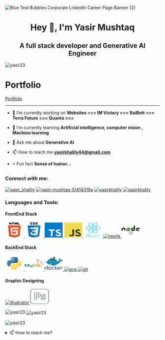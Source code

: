 

![Blue Teal Bubbles Corporate LinkedIn Career Page Banner (2)](https://github.com/yasir23/Yasir23/assets/46179498/00fbaef1-2ea3-45bd-a2c9-ab9526fe91c7)



<h1 align="center">Hey 🤗, I'm  Yasir Mushtaq</h1>

<h2 align="center">A full stack developer and Generative AI Engineer</h2>



<p align="left"> <img src="https://komarev.com/ghpvc/?username=yasir23&label=Profile%20views&color=0e75b6&style=flat" alt="yasir23" /> </p>



# Portfolio

<a href="https://portfolio-yasir23.vercel.app/">Portfolio</a>


<hr/>

- 🔭 I’m currently working on **Websites === IM Victory === RaiBott === Terra Future === Quanta ===**

- 🌱 I’m currently learning **Artificial intelligence, computer vision , Machine learning**

- 💬 Ask me about **Generative AI**

- 📫 How to reach me **yasirkhalily44@gmail.com**

- ⚡ Fun fact **Sense of humor...**

<h3 align="left">Connect with me:</h3>
<p align="left">
<a href="https://twitter.com/yasir_khalily" target="blank"><img align="center" src="https://raw.githubusercontent.com/rahuldkjain/github-profile-readme-generator/master/src/images/icons/Social/twitter.svg" alt="yasir_khalily" height="30" width="40" /></a>
<a href="https://linkedin.com/in/yasir-mushtaq-51414319a" target="blank"><img align="center" src="https://raw.githubusercontent.com/rahuldkjain/github-profile-readme-generator/master/src/images/icons/Social/linked-in-alt.svg" alt="yasir-mushtaq-51414319a" height="30" width="40" /></a>
<a href="https://fb.com/yasirkhalily" target="blank"><img align="center" src="https://raw.githubusercontent.com/rahuldkjain/github-profile-readme-generator/master/src/images/icons/Social/facebook.svg" alt="yasirkhalily" height="30" width="40" /></a>
  <a href="https://www.youtube.com/channel/UCXPXOHTV_HxXIIYbacbLG6Q" target="blank"><img align="center" src="https://raw.githubusercontent.com/rahuldkjain/github-profile-readme-generator/master/src/images/icons/Social/youtube.svg" alt="yasirkhalily" height="30" width="40" /></a>
</p>

<h3 align="left">Languages and Tools:</h3>



<h4 align="left">FrontEnd Stack</h4>
<p align="left">
<a href="https://www.w3.org/html/" target="_blank" rel="noreferrer"> <img src="https://raw.githubusercontent.com/devicons/devicon/master/icons/html5/html5-original-wordmark.svg" alt="html5" width="60" height="50"/> </a>
<a href="https://www.w3schools.com/css/" target="_blank" rel="noreferrer"> <img src="https://raw.githubusercontent.com/devicons/devicon/master/icons/css3/css3-original-wordmark.svg" alt="css3" width="60" height="50"/> </a>
<a href="https://www.typescriptlang.org/" target="_blank" rel="noreferrer"> <img src="https://raw.githubusercontent.com/devicons/devicon/master/icons/typescript/typescript-original.svg" alt="typescript" width="60" height="50"/> </a> 
<a href="https://developer.mozilla.org/en-US/docs/Web/JavaScript" target="_blank" rel="noreferrer"> <img src="https://raw.githubusercontent.com/devicons/devicon/master/icons/javascript/javascript-original.svg" alt="javascript" width="60" height="50"/> </a>
<a href="https://reactjs.org/" target="_blank" rel="noreferrer"> <img src="https://raw.githubusercontent.com/devicons/devicon/master/icons/react/react-original-wordmark.svg" alt="react" width="60" height="50"/> </a> 
<a href="https://nextjs.org/" target="_blank" rel="noreferrer"> <img src="https://cdn.worldvectorlogo.com/logos/nextjs-2.svg" alt="nextjs" width="60" height="50"/> </a> 
<a href="https://nodejs.org" target="_blank" rel="noreferrer"> <img src="https://raw.githubusercontent.com/devicons/devicon/master/icons/nodejs/nodejs-original-wordmark.svg" alt="nodejs" width="60" height="50"/> </a>
</p>

<h4 align="left">BackEnd Stack</h4>

<a href="https://www.python.org" target="_blank" rel="noreferrer"> <img src="https://raw.githubusercontent.com/devicons/devicon/master/icons/python/python-original.svg" alt="python" width="60" height="50"/> </a> 
<a href="https://www.mysql.com/" target="_blank" rel="noreferrer"> <img src="https://raw.githubusercontent.com/devicons/devicon/master/icons/mysql/mysql-original-wordmark.svg" alt="mysql" width="60" height="50"/> </a> 
<a href="https://www.docker.com/" target="_blank" rel="noreferrer"> <img src="https://raw.githubusercontent.com/devicons/devicon/master/icons/docker/docker-original-wordmark.svg" alt="docker" width="60" height="50"/> </a> 
<a href="https://cloud.google.com" target="_blank" rel="noreferrer"> <img src="https://www.vectorlogo.zone/logos/google_cloud/google_cloud-icon.svg" alt="gcp" width="60" height="50"/> </a> 
<a href="https://git-scm.com/" target="_blank" rel="noreferrer"> <img src="https://www.vectorlogo.zone/logos/git-scm/git-scm-icon.svg" alt="git" width="60" height="50"/> </a> 
  

 <h4 align="left">Graphic Designing</h4>
  
<a href="https://www.adobe.com/in/products/illustrator.html" target="_blank" rel="noreferrer"> <img src="https://www.vectorlogo.zone/logos/adobe_illustrator/adobe_illustrator-icon.svg" alt="illustrator" width="60" height="50"/> </a>
<a href="https://www.photoshop.com/en" target="_blank" rel="noreferrer"> <img src="https://raw.githubusercontent.com/devicons/devicon/master/icons/photoshop/photoshop-line.svg" alt="photoshop" width="60" height="50"/> </a> 
  
 

<p><img align="left" src="https://github-readme-stats.vercel.app/api/top-langs?username=yasir23&show_icons=true&locale=en&layout=compact" alt="yasir23" /></p>

<p>&nbsp;<img align="center" src="https://github-readme-stats.vercel.app/api?username=yasir23&show_icons=true&locale=en" alt="yasir23" /></p>

<p><img align="center" src="https://github-readme-streak-stats.herokuapp.com/?user=yasir23&" alt="yasir23" /></p>


<details>
  <summary>📫 How to reach me?</summary>
  <b>Email:</b> <a href="mailto:yasirkhalily44@gmail.com">yasirkhalily44@gmail.com</a><br>
  <b>Discord:</b> yasirali1149<br>
  <b>Telegram:</b> <a href="https://t.me/adisalimgereev"></a><br>
</details>
